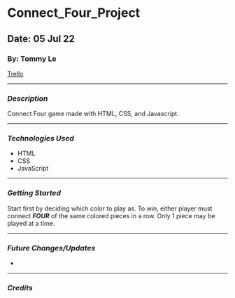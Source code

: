 # Connect_Four_Project

## Date: 05 Jul 22

### By: Tommy Le

[Trello](https://trello.com/b/aDMRh2gd/project-1)

***

### ***Description***

Connect Four game made with HTML, CSS, and Javascript.

***

### ***Technologies Used***

* HTML
* CSS
* JavaScript

***

### ***Getting Started***

Start first by deciding which color to play as. To win, either player must connect ***FOUR*** of the same colored pieces in a row. Only 1 piece may be played at a time.

***

### ***Future Changes/Updates***

*

***

### ***Credits***


